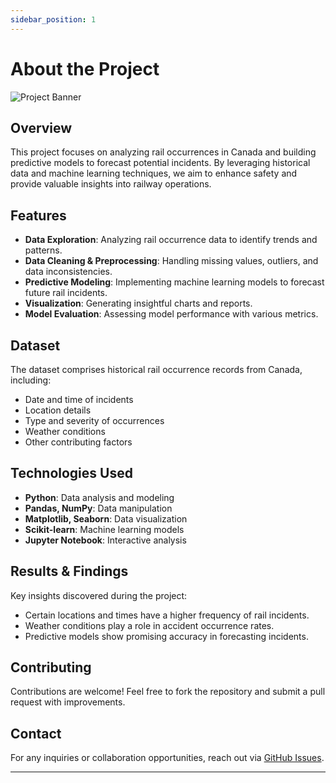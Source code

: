 ```yaml
---
sidebar_position: 1
---
```


# About the Project

![Project Banner](https://canadarail.ca/wp-content/uploads/2020/11/RMV-Mountian-Background.jpg)

## Overview

This project focuses on analyzing rail occurrences in Canada and building predictive models to forecast potential incidents. By leveraging historical data and machine learning techniques, we aim to enhance safety and provide valuable insights into railway operations.

## Features

- **Data Exploration**: Analyzing rail occurrence data to identify trends and patterns.
- **Data Cleaning & Preprocessing**: Handling missing values, outliers, and data inconsistencies.
- **Predictive Modeling**: Implementing machine learning models to forecast future rail incidents.
- **Visualization**: Generating insightful charts and reports.
- **Model Evaluation**: Assessing model performance with various metrics.

## Dataset

The dataset comprises historical rail occurrence records from Canada, including:
- Date and time of incidents
- Location details
- Type and severity of occurrences
- Weather conditions 
- Other contributing factors

## Technologies Used

- **Python**: Data analysis and modeling
- **Pandas, NumPy**: Data manipulation
- **Matplotlib, Seaborn**: Data visualization
- **Scikit-learn**: Machine learning models
- **Jupyter Notebook**: Interactive analysis

## Results & Findings

Key insights discovered during the project:
- Certain locations and times have a higher frequency of rail incidents.
- Weather conditions play a role in accident occurrence rates.
- Predictive models show promising accuracy in forecasting incidents.

## Contributing

Contributions are welcome! Feel free to fork the repository and submit a pull request with improvements.

## Contact

For any inquiries or collaboration opportunities, reach out via [GitHub Issues](https://github.com/200566998Shrasthkumar/Exploring-and-Predicting-Rail-Occurrences-in-Canada/issues).

---

